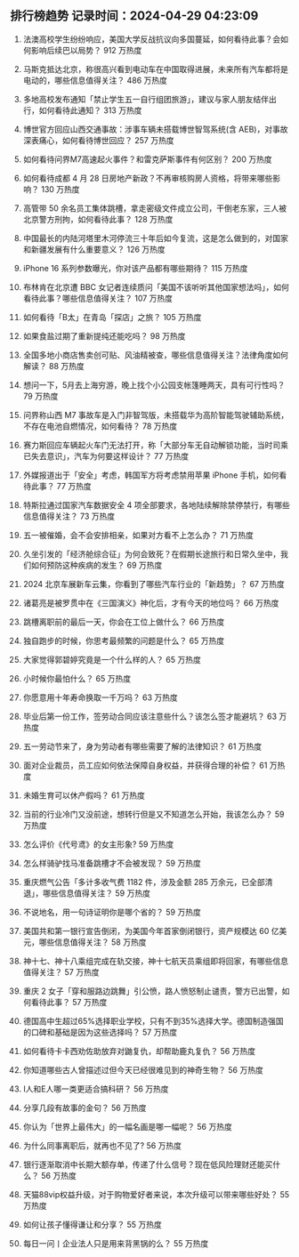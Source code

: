 
## 排行榜趋势 记录时间：2024-04-29 04:23:09
  
  1. 法澳高校学生纷纷响应，美国大学反战抗议向多国蔓延，如何看待此事？会如何影响后续巴以局势？ 912 万热度
    
  2. 马斯克抵达北京，称很高兴看到电动车在中国取得进展，未来所有汽车都将是电动的，哪些信息值得关注？ 486 万热度
    
  3. 多地高校发布通知「禁止学生五一自行组团旅游」，建议与家人朋友结伴出行，如何看待此通知？ 313 万热度
    
  4. 博世官方回应山西交通事故：涉事车辆未搭载博世智驾系统(含 AEB)，对事故深表痛心，如何看待博世回应？ 257 万热度
    
  5. 如何看待问界M7高速起火事件？和雷克萨斯事件有何区别？ 200 万热度
    
  6. 如何看待成都 4 月 28 日房地产新政？不再审核购房人资格，将带来哪些影响？ 130 万热度
    
  7. 高管带 50 余名员工集体跳槽，拿走密级文件成立公司，干倒老东家，三人被北京警方刑拘，如何看待此事？ 128 万热度
    
  8. 中国最长的内陆河塔里木河停流三十年后如今复流，这是怎么做到的，对国家和新疆发展有什么重要意义？ 126 万热度
    
  9. iPhone 16 系列参数曝光，你对该产品都有哪些期待？ 115 万热度
    
  10. 布林肯在北京遭 BBC 女记者连续质问「美国不该听听其他国家想法吗」，如何看待此事？哪些信息值得关注？ 107 万热度
    
  11. 如何看待「B太」在青岛「探店」之旅？ 105 万热度
    
  12. 如果食盐过期了重新提纯还能吃吗？ 98 万热度
    
  13. 全国多地小商店售卖创可贴、风油精被查，哪些信息值得关注？法律角度如何解读？ 88 万热度
    
  14. 想问一下，5月去上海穷游，晚上找个小公园支帐篷睡两天，具有可行性吗？ 79 万热度
    
  15. 问界称山西 M7 事故车是入门非智驾版，未搭载华为高阶智能驾驶辅助系统，不存在电池自燃情况，如何看待？ 78 万热度
    
  16. 赛力斯回应车辆起火车门无法打开，称「大部分车无自动解锁功能，当时司乘已失去意识」，汽车为何要这样设计？ 77 万热度
    
  17. 外媒报道出于「安全」考虑，韩国军方将考虑禁用苹果 iPhone 手机，如何看待此事？ 77 万热度
    
  18. 特斯拉通过国家汽车数据安全 4 项全部要求，各地陆续解除禁停禁行，有哪些信息值得关注？ 73 万热度
    
  19. 五一被催婚，会不会安排相亲，如果对方看不上怎么办？ 71 万热度
    
  20. 久坐引发的「经济舱综合征」为何会致死？在假期长途旅行和日常久坐中，我们如何预防这种疾病的发生？ 69 万热度
    
  21. 2024 北京车展新车云集，你看到了哪些汽车行业的「新趋势」？ 67 万热度
    
  22. 诸葛亮是被罗贯中在《三国演义》神化后，才有今天的地位吗？ 66 万热度
    
  23. 跳槽离职前的最后一天，你会在工位上做什么？ 66 万热度
    
  24. 独自跑步的时候，你思考最频繁的问题是什么？ 65 万热度
    
  25. 大家觉得郭碧婷究竟是一个什么样的人？ 65 万热度
    
  26. 小时候你最怕什么？ 65 万热度
    
  27. 你愿意用十年寿命换取一千万吗？ 63 万热度
    
  28. 毕业后第一份工作，签劳动合同应该注意些什么？该怎么签才能避坑？ 63 万热度
    
  29. 五一劳动节来了，身为劳动者有哪些需要了解的法律知识？ 61 万热度
    
  30. 面对企业裁员，员工应如何依法保障自身权益，并获得合理的补偿？ 61 万热度
    
  31. 未婚生育可以休产假吗？ 61 万热度
    
  32. 当前的行业冷门又没前途，想转行但是又不知道怎么开始，我该怎么办？ 59 万热度
    
  33. 怎么评价《代号鸢》的女主形象? 59 万热度
    
  34. 怎么样骑驴找马准备跳槽才不会被发现？ 59 万热度
    
  35. 重庆燃气公告「多计多收气费 1182 件，涉及金额 285 万余元，已全部清退」，哪些信息值得关注？ 59 万热度
    
  36. 不说地名，用一句诗证明你是哪个省的？ 59 万热度
    
  37. 美国共和第一银行宣告倒闭，为美国今年首家倒闭银行，资产规模达 60 亿美元，哪些信息值得关注？ 58 万热度
    
  38. 神十七、神十八乘组完成在轨交接，神十七航天员乘组即将回家，有哪些信息值得关注？ 57 万热度
    
  39. 重庆 2 女子「穿和服路边跳舞」引公愤，路人愤怒制止谴责，警方已出警，如何看待此事？ 57 万热度
    
  40. 德国高中生超过65%选择职业学校，只有不到35%选择大学。德国制造强国的口碑和基础是因为这些选择吗？ 57 万热度
    
  41. 如何看待卡卡西劝佐助放弃对鼬复仇，却帮助鹿丸复仇？ 56 万热度
    
  42. 你知道哪些古人曾描述过但今天已经很难见到的神奇生物？ 56 万热度
    
  43. I人和E人哪一类更适合搞科研？ 56 万热度
    
  44. 分享几段有故事的金句？ 56 万热度
    
  45. 你认为「世界上最伟大」的一幅名画是哪一幅呢？ 56 万热度
    
  46. 为什么同事离职后，就再也不见了? 56 万热度
    
  47. 银行逐渐取消中长期大额存单，传递了什么信号？现在低风险理财还能买什么？ 56 万热度
    
  48. 天猫88vip权益升级，对于购物爱好者来说，本次升级可以带来哪些好处？ 55 万热度
    
  49. 如何让孩子懂得谦让和分享？ 55 万热度
    
  50. 每日一问丨企业法人只是用来背黑锅的么？ 55 万热度
    